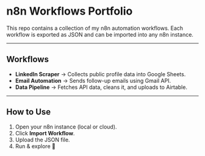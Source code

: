 # n8n Workflows Portfolio

This repo contains a collection of my n8n automation workflows.
Each workflow is exported as JSON and can be imported into any n8n instance.

---

## Workflows

- **LinkedIn Scraper** → Collects public profile data into Google Sheets.
- **Email Automation** → Sends follow-up emails using Gmail API.
- **Data Pipeline** → Fetches API data, cleans it, and uploads to Airtable.

---

## How to Use

1. Open your n8n instance (local or cloud).
2. Click **Import Workflow**.
3. Upload the JSON file.
4. Run & explore 🚀
